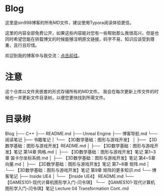 # Blog
这里是sin998博客的所有MD文件，建议使用Typora阅读体验更佳。

这里的内容全部免费公开，如果这些内容能对您有一些帮助那么我很高兴，但是也同时希望您能在转载博文的时候能够注明原文链接，码字不易，知识应该受到尊重，且行且珍惜。

欢迎到我的博客中与我交流：[点击前往](https://www.cnblogs.com/sin998)。

# 注意
这个仓库以文件夹嵌套的形式存储所有的MD文件。
我会在每次更新上传文件的时候也一并更新文件目录树，以便您更快找到所需文件。

# 目录树

Blog
 ├── C++
 ├── README.md
 ├── Unreal Engine
 ├── 博客导航.md
 └── 阅读笔记
     ├── 书籍笔记
     │   └── 【3D数学基础：图形与游戏开发】
     │       ├── 【3D数学基础：图形与游戏开发】README.md
     │       ├── 【3D数学基础：图形与游戏开发】笔记 第14章 网格.md
     │       ├── 【3D数学基础：图形与游戏开发】笔记 第1~3章 笛卡尔坐标系统.md
     │       ├── 【3D数学基础：图形与游戏开发】笔记 第4~5章 向量.md
     │       ├── 【3D数学基础：图形与游戏开发】笔记 第7~8章 矩阵.md
     │       └── 【3D数学基础：图形与游戏开发】笔记 第9章 矩阵的更多知识.md
     └── 博客笔记
         ├── Inside UE4
         │   └── 【Inside UE4】 README.md
         └── 【GAMES101-现代计算机图形学入门-闫令琪】
             └── 【GAMES101-现代计算机图形学入门-闫令琪】笔记 Lecture 04 Transformation Cont..md

